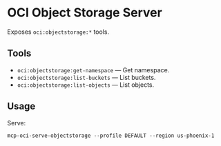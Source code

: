 # OCI Object Storage Server

Exposes `oci:objectstorage:*` tools.

## Tools
- `oci:objectstorage:get-namespace` — Get namespace.
- `oci:objectstorage:list-buckets` — List buckets.
- `oci:objectstorage:list-objects` — List objects.

## Usage
Serve:
```
mcp-oci-serve-objectstorage --profile DEFAULT --region us-phoenix-1
```
